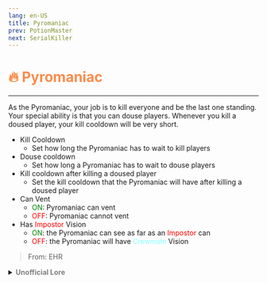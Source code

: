 ```yaml
---
lang: en-US
title: Pyromaniac
prev: PotionMaster
next: SerialKiller
---
```


# <font color="#fc8c4c">🔥 <b>Pyromaniac</b></font> <Badge text="Killing" type="tip" vertical="middle"/>
---

As the Pyromaniac, your job is to kill everyone and be the last one standing. Your special ability is that you can douse players. Whenever you kill a doused player, your kill cooldown will be very short.
* Kill Cooldown
  * Set how long the Pyromaniac has to wait to kill players
* Douse cooldown
  * Set how long a Pyromaniac has to wait to douse players
* Kill cooldown after killing a doused player
  * Set the kill cooldown that the Pyromaniac will have after killing a doused player
* Can Vent
  * <font color=green>ON</font>: Pyromaniac can vent
  * <font color=red>OFF</font>: Pyromaniac cannot vent
* Has <font color=red>Impostor</font> Vision
  * <font color=green>ON</font>: the Pyromaniac can see as far as an <font color=red>Impostor</font> can
  * <font color=red>OFF</font>: the Pyromaniac will have <font color=#8cffff>Crewmate</font> Vision

> From: EHR

<details>
<summary><b><font color=gray>Unofficial Lore</font></b></summary>

Placeholder: This role is a ROLE OH EM GOSH
> Submitted by: Member
</details>